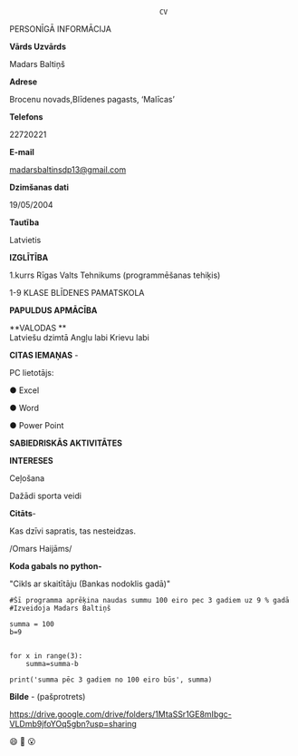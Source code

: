                                          CV

PERSONĪGĀ INFORMĀCIJA

**Vārds Uzvārds**

Madars Baltiņš

**Adrese** 

Brocenu novads,Blīdenes pagasts, ‘Malīcas’

**Telefons**  	

22720221

**E-mail**    

madarsbaltinsdp13@gmail.com

**Dzimšanas dati**    

19/05/2004

**Tautība**

Latvietis

**IZGLĪTĪBA**

1.kurrs Rīgas Valts Tehnikums (programmēšanas tehiķis)

1-9 KLASE BLĪDENES PAMATSKOLA		


**PAPULDUS APMĀCĪBA**

	
**VALODAS	**	
Latviešu           	  	dzimtā
Angļu           	  	labi
Krievu           	  	labi

**CITAS IEMAŅAS** 	-    

PC lietotājs:

●	Excel 

●	Word 

●	Power Point 


**SABIEDRISKĀS AKTIVITĀTES**

**INTERESES**

Ceļošana
			
Dažādi sporta veidi
		
**Citāts**-

Kas dzīvi sapratis, tas nesteidzas.

/Omars Haijāms/



**Koda gabals no python-**


"Cikls ar skaitītāju (Bankas nodoklis gadā)"

    #Šī programma aprēķina naudas summu 100 eiro pec 3 gadiem uz 9 % gadā
    #Izveidoja Madars Baltiņš

    summa = 100
    b=9


    for x in range(3):
        summa=summa-b
    
    print('summa pēc 3 gadiem no 100 eiro būs', summa)

**Bilde** - (pašprotrets)

https://drive.google.com/drive/folders/1MtaSSr1GE8mIbgc-VLDmb9jfoYOq5gbn?usp=sharing

😄 🙂 😮

